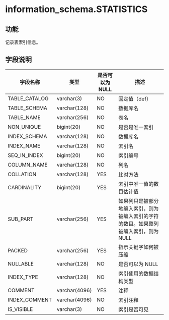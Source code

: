 information_schema.STATISTICS 
==================================================


功能 
-----------

记录表索引信息。

字段说明 
-------------



|   **字段名称**    |    **类型**     | **是否可以为 NULL** |                    **描述**                     |
|---------------|---------------|----------------|-----------------------------------------------|
| TABLE_CATALOG | varchar(3)    | NO             | 固定值（def）                                      |
| TABLE_SCHEMA  | varchar(128)  | NO             | 数据库名                                          |
| TABLE_NAME    | varchar(256)  | NO             | 表名                                            |
| NON_UNIQUE    | bigint(20)    | NO             | 是否是唯一索引                                       |
| INDEX_SCHEMA  | varchar(128)  | NO             | 数据库名                                          |
| INDEX_NAME    | varchar(128)  | NO             | 索引名                                          |
| SEQ_IN_INDEX  | bigint(20)    | NO             | 索引编号                                          |
| COLUMN_NAME   | varchar(128)  | NO             | 列名                                            |
| COLLATION     | varchar(128)  | YES            | 比对方法                                          |
| CARDINALITY   | bigint(20)    | YES            | 索引中唯一值的数目估计值                                  |
| SUB_PART      | varchar(256)  | YES            | 如果列只是被部分地编入索引，则为被编入索引的字符的数目。如果整列被编入索引，则为 NULL |
| PACKED        | varchar(256)  | YES            | 指示关键字如何被压缩                                    |
| NULLABLE      | varchar(128)  | NO             | 是否可以为 NULL                                    |
| INDEX_TYPE    | varchar(128)  | NO             | 索引使用的数据结构类型                                   |
| COMMENT       | varchar(4096) | YES            | 注释                                            |
| INDEX_COMMENT | varchar(4096) | NO             | 索引注释                                          |
| IS_VISIBLE    | varchar(3)    | NO             | 索引是否可见                                        |


